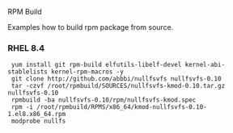 RPM Build

Examples how to build rpm package from source.

### RHEL 8.4 
```
 yum install git rpm-build elfutils-libelf-devel kernel-abi-stablelists kernel-rpm-macros -y
 git clone http://github.com/abbbi/nullfsvfs nullfsvfs-0.10
 tar -czvf /root/rpmbuild/SOURCES/nullfsvfs-kmod-0.10.tar.gz nullfsvfs-0.10
 rpmbuild -ba nullfsvfs-0.10/rpm/nullfsvfs-kmod.spec
 rpm -i /root/rpmbuild/RPMS/x86_64/kmod-nullfsvfs-0.10-1.el8.x86_64.rpm
 modprobe nullfs
```
